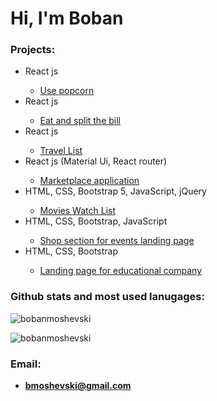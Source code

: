 <h1>Hi, I'm Boban</h1>
  
<h3>Projects:</h3>

<ul>
<li>React js</li>
  <ul>
    <li>
      <a href="https://github.com/BobanMoshevski/use-popcorn" target="_blank">Use popcorn</a>
     </li>
   </ul>
  
<li>React js</li>
  <ul>
    <li>
      <a href="https://github.com/BobanMoshevski/eat-and-split-the-bill" target="_blank">Eat and split the bill</a>
     </li>
   </ul>
  
  <li>React js</li>
  <ul>
    <li>
      <a href="https://github.com/BobanMoshevski/travel-list" target="_blank">Travel List</a>
     </li>
   </ul>
  
  <li>React js (Material Ui, React router)</li>
   <ul>
    <li>
      <a href="https://github.com/BobanMoshevski/Marketplace-application" target="_blank">Marketplace application</a>
     </li>
   </ul>

   <li>HTML, CSS, Bootstrap 5, JavaScript, jQuery</li>
   <ul>
    <li>
      <a href="https://github.com/BobanMoshevski/movies-watch-list" target="_blank">Movies Watch List</a>
     </li>
   </ul>
  
   <li>HTML, CSS, Bootstrap, JavaScript</li>
   <ul>
    <li>
      <a href="https://github.com/BobanMoshevski/Shop-Section-For-Events-Landing-Page" target="_blank">Shop section for events landing page</a>
     </li>
   </ul>
  
  <li>HTML, CSS, Bootstrap</li>
   <ul>
    <li>
      <a href="https://github.com/BobanMoshevski/Landing-Page-For-Educational-Company" target="_blank">Landing page for educational company</a>
     </li>
   </ul>
 </ul>

<h3>Github stats and most used lanugages:</h3>
<p>&nbsp;<img align="left" src="https://github-readme-stats.vercel.app/api?username=bobanmoshevski&theme=dark&show_icons=true&locale=en" alt="bobanmoshevski" /></p>

<p>
  <img align="center" src="https://github-readme-stats.vercel.app/api/top-langs?username=bobanmoshevski&theme=dark&show_icons=true&locale=en&layout=compact" alt="bobanmoshevski" />
</p>


<h3>Email:</h3>

-  **bmoshevski@gmail.com**
